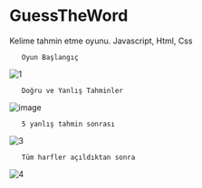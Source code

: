 # GuessTheWord
Kelime tahmin etme oyunu. Javascript, Html, Css

       Oyun Başlangıç
![1](https://user-images.githubusercontent.com/82520671/128597637-fd189227-68ac-4adf-a461-39ed06ef10ed.png)


       Doğru ve Yanlış Tahminler
![image](https://user-images.githubusercontent.com/82520671/128597665-adc2dd71-a17b-49ab-9fdd-4b495fd198fc.png)


       5 yanlış tahmin sonrası
![3](https://user-images.githubusercontent.com/82520671/128597820-d7d070ac-36dc-4360-8a17-307104ca3df7.png)


       Tüm harfler açıldıktan sonra
![4](https://user-images.githubusercontent.com/82520671/128597745-2d9511a6-e0c7-4aee-ae90-eeebfb1f332c.png)



